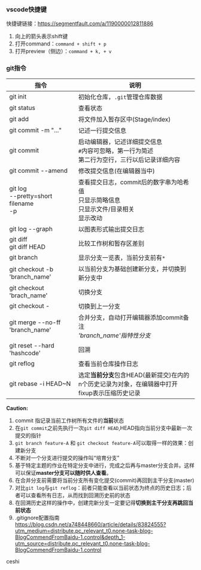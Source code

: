 ### vscode快捷键
快捷键链接：<https://segmentfault.com/a/1190000012811886>
1. 向上的箭头表示shift键
2. 打开command：`command + shift + p`
3. 打开preview（侧边）：`command + k, + v`

### git指令
|指令|说明|
|---|---|
|git init|初始化仓库，`.git`管理仓库数据|
|git status|查看状态|
|git add|将文件加入暂存区中(Stage/index)|
|git commit -m "..."|记述一行提交信息|
|git  commit|启动编辑器，记述详细提交信息<br>`#`内容可忽略，第一行为简述<br>第二行为空行，三行以后记录详细内容|
|git commit --amend|修改提交信息(在编辑器当中)
|git log<br>--pretty=short<br>filename<br>-p|查看提交日志，commit后的数字串为哈希值<br>只显示简略信息<br>只显示文件/目录相关<br>显示改动|
|git log --graph|以图表形式输出提交日志|
|git diff<br>git diff HEAD|比较工作树和暂存区差别|
|git branch|显示分支一览表，当前分支前有`*`|
|git checkout -b 'branch_name'|以当前分支为基础创建新分支，并切换到新分支中|
|git checkout 'brach_name'|切换分支|
|git checkout -|切换到上一分支|
|git merge --no-ff 'branch_name'|合并分支，自动打开编辑器添加commit备注<br>*'branch_name'指特性分支*|
|git reset --hard 'hashcode'|回溯|
|git reflog|查看当前仓库操作日志|
|git rebase -i HEAD~N|选定**当前分支**包含HEAD(最新提交)在内的n个历史记录为对象，在编辑器中打开<br>fixup表示压缩历史记录

**Caution:**
1. commit 指记录当前工作树所有文件的**当前**状态
2. 在`git commit`之前先执行一次`git diff HEAD`,HEAD指向当前分支中最新一次提交的指针
3. `git branch feature-A` 和 `git checkout feature-A`可以取得一样的效果：创建新分支
4. 不断对一个分支进行提交的操作叫“培育分支”
5. 基于特定主题的作业在特定分支中进行，完成之后再与master分支合并。这样可以保证**master分支可以随时供人查看**。
6. 在合并分支前需要将当前分支所有变化提交(commit)再回到主干分支(master)
7. 对比`git log`与`git reflog`：前者只能查看以当前状态为终点的历史日志；后者可以查看所有日志，从而找到回溯历史前的状态
8. 在回溯历史这样的操作中，创建完新分支一定要记得**切换到主干分支再跳回当前状态**
9. .gitignore配置指南 <https://blog.csdn.net/a748448660/article/details/83824555?utm_medium=distribute.pc_relevant_t0.none-task-blog-BlogCommendFromBaidu-1.control&depth_1-utm_source=distribute.pc_relevant_t0.none-task-blog-BlogCommendFromBaidu-1.control>

ceshi